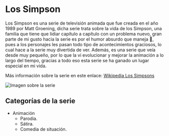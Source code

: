 # Los Simpson

Los Simpson es una serie de televisión animada que fue creada en el año 1989 por Matt Groening, dicha serie trata sobre la vida de los Simpson, una familia que tiene que lidiar capítulo a capítulo con un problema nuevo, gran parte de mi gusto hacia la serie es por el humor absurdo que maneja :rofl:, pues a los personajes les pasan todo tipo de acontecimientos graciosos, lo cual hace a la serie muy divertida de ver. Además, es una serie que veía desde muy pequeño, por lo que la vi evolucionar y mejorar la animación a lo largo del tiempo, gracias a todo eso esta serie se ha ganado un lugar especial en mi vida.

Más información sobre la serie en este enlace: [Wikipedia Los Simpsons](https://es.wikipedia.org/wiki/Los_Simpson)

![Imagen sobre la serie](https://media.admagazine.com/photos/618a696272049e253173eaff/master/w_1600%2Cc_limit/64549.jpg)

## Categorías de la serie
- Animación
    - Parodia.
    - Sátira.
    - Comedia de situación.
